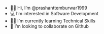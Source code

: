 - 👨‍🎓 Hi, I’m @prashanttemburwar1999
- 💻 I’m interested in Software Development
- 👨‍💻 I’m currently learning Technical Skills
- 🎯 I’m looking to collaborate on Github 


<!---
prashanttemburwar1999/prashanttemburwar1999 is a ✨ special ✨ repository because its `README.md` (this file) appears on your GitHub profile.
You can click the Preview link to take a look at your changes.
--->
